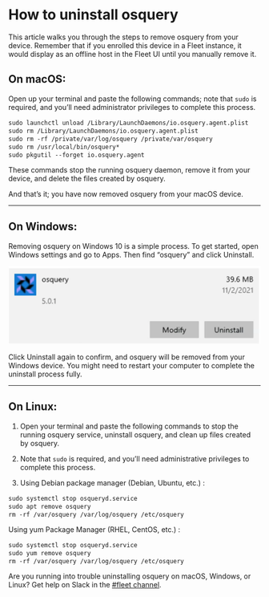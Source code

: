 # How to uninstall osquery

This article walks you through the steps to remove osquery from your device. Remember that if you enrolled this device in a Fleet instance, it would display as an offline host in the Fleet UI until you manually remove it.

## On macOS:
Open up your terminal and paste the following commands; note that `sudo` is required, and you’ll need administrator privileges to complete this process.

```
sudo launchctl unload /Library/LaunchDaemons/io.osquery.agent.plist
sudo rm /Library/LaunchDaemons/io.osquery.agent.plist
sudo rm -rf /private/var/log/osquery /private/var/osquery
sudo rm /usr/local/bin/osquery*
sudo pkgutil --forget io.osquery.agent
```

These commands stop the running osquery daemon, remove it from your device, and delete the files created by osquery.

And that’s it; you have now removed osquery from your macOS device.

---

## On Windows:
Removing osquery on Windows 10 is a simple process. To get started, open Windows settings and go to Apps. Then find “osquery” and click Uninstall.

![Uninstall osquery](../website/assets/images/articles/how-to-uninstall-osquery-1-607x188@2x.png)

Click Uninstall again to confirm, and osquery will be removed from your Windows device. You might need to restart your computer to complete the uninstall process fully.

---

## On Linux:

1. Open your terminal and paste the following commands to stop the running osquery service, uninstall osquery, and clean up files created by osquery.

2. Note that `sudo` is required, and you’ll need administrative privileges to complete this process.

3. Using Debian package manager (Debian, Ubuntu, etc.) :

```
sudo systemctl stop osqueryd.service
sudo apt remove osquery
rm -rf /var/osquery /var/log/osquery /etc/osquery
```

Using yum Package Manager (RHEL, CentOS, etc.) :

```
sudo systemctl stop osqueryd.service
sudo yum remove osquery
rm -rf /var/osquery /var/log/osquery /etc/osquery
```

Are you running into trouble uninstalling osquery on macOS, Windows, or Linux? Get help on Slack in the [#fleet channel](https://osquery.slack.com/join/shared_invite/zt-h29zm0gk-s2DBtGUTW4CFel0f0IjTEw#/).

<meta name="category" value="deploy">
<meta name="authorFullName" value="Eric Shaw">
<meta name="authorGitHubUsername" value="eashaw">
<meta name="publishedOn" value="2021-09-08">
<meta name="articleTitle" value="How to uninstall osquery">
<meta name="articleImageUrl" value="../website/assets/images/articles/how-to-uninstall-osquery-cover-1600x900@2x.jpg">
